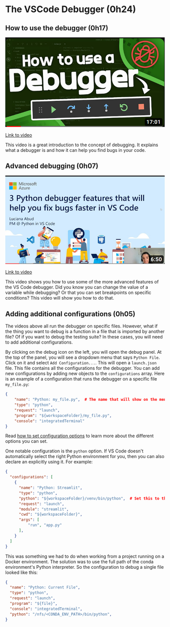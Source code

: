 # The VSCode Debugger (0h24)

## How to use the debugger (0h17)

![How to Use a Debugger - Debugger Tutorial](../images/how-to-use-a-debugger.png)

[Link to video](https://youtu.be/7qZBwhSlfOo?si=D19j0n9lwvITiEN2)

This video is a great introduction to the concept of debugging. It explains what a debugger is and how it can help you find bugs in your code.

## Advanced debugging (0h07)

![Three Python debugger features that will help you fix bugs faster in VS Code](../images/three-python-debugger-features.png)

[Link to video](https://youtu.be/2hZ5xwgosso?si=Zj_GhbAKGBaBYgal)

This video shows you how to use some of the more advanced features of the VS Code debugger. Did you know you can change the value of a variable while debugging? Or that you can set breakpoints on specific conditions? This video will show you how to do that.

## Adding additional configurations (0h05)

The videos above all run the debugger on specific files. However, what if the thing you want to debug is a function in a file that is imported by another file? Of if you want to debug the testing suite? In these cases, you will need to add additional configurations.

By clicking on the debug icon on the left, you will open the debug panel. At the top of the panel, you will see a dropdown menu that says `Python File`. Click on it and select `Add Configuration...`. This will open a `launch.json` file. This file contains all the configurations for the debugger. You can add new configurations by adding new objects to the `configurations` array. Here is an example of a configuration that runs the debugger on a specific file `my_file.py`:

```json
{
    "name": "Python: my_file.py",  # The name that will show on the menu
    "type": "python",
    "request": "launch",
    "program": "${workspaceFolder}/my_file.py",
    "console": "integratedTerminal"
}
```

Read [how to set configuration options](https://code.visualstudio.com/docs/python/debugging#_set-configuration-options) to learn more about the different options you can set.

One notable configuration is the `python` option. If VS Code doesn't automatically select the right Python environment for you, then you can also declare an explicitly using it. For example:

```json
{
  "configurations": [
    {
      "name": "Python: Streamlit",
      "type": "python",
      "python": "${workspaceFolder}/venv/bin/python",  # Set this to the path of your Python interpreter
      "request": "launch",
      "module": "streamlit",
      "cwd": "${workspaceFolder}",
      "args": [
          "run", "app.py"
      ],
    }
  ]
}
```

This was something we had to do when working from a project running on a Docker environment. The solution was to use the full path of the conda environment's Python interpreter. So the configuration to debug a single file looked like this:

```json
{
  "name": "Python: Current File",
  "type": "python",
  "request": "launch",
  "program": "${file}",
  "console": "integratedTerminal",
  "python": "/nfs/<CONDA_ENV_PATH>/bin/python",
}
```
